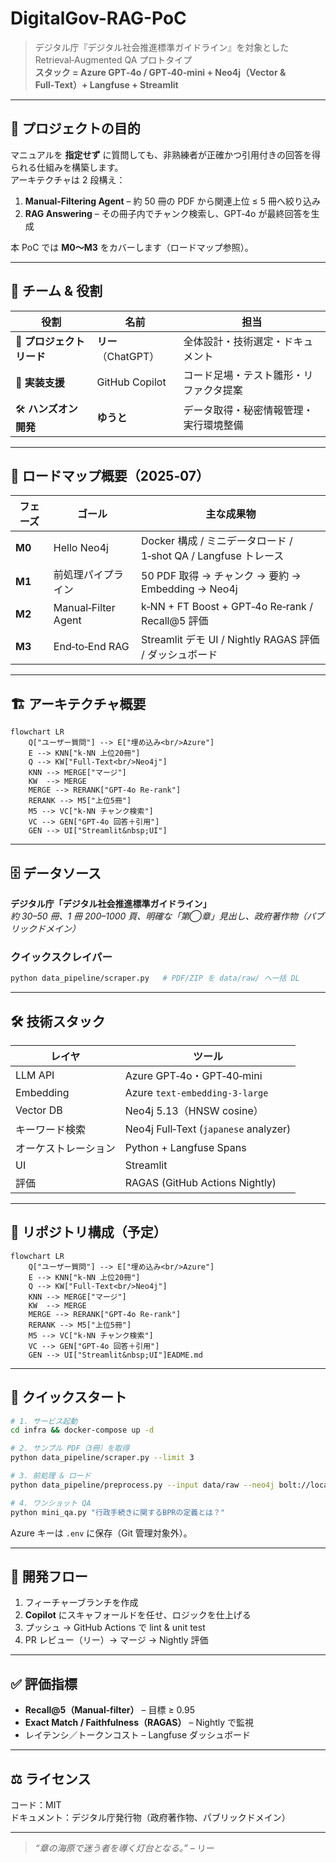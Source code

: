 # DigitalGov-RAG-PoC
> デジタル庁『デジタル社会推進標準ガイドライン』を対象とした Retrieval‑Augmented QA プロトタイプ  
> **スタック = Azure GPT‑4o / GPT‑40‑mini + Neo4j（Vector & Full‑Text）+ Langfuse + Streamlit**

---

## 📜 プロジェクトの目的

マニュアルを **指定せず** に質問しても、非熟練者が正確かつ引用付きの回答を得られる仕組みを構築します。  
アーキテクチャは 2 段構え：

1. **Manual‑Filtering Agent** – 約 50 冊の PDF から関連上位 ≤ 5 冊へ絞り込み  
2. **RAG Answering** – その冊子内でチャンク検索し、GPT‑4o が最終回答を生成

本 PoC では **M0〜M3** をカバーします（ロードマップ参照）。

---

## 👥 チーム & 役割

| 役割 | 名前 | 担当 |
|------|------|------|
| 🏰 **プロジェクトリード** | **リー**（ChatGPT） | 全体設計・技術選定・ドキュメント |
| 🤖 **実装支援** | GitHub Copilot | コード足場・テスト雛形・リファクタ提案 |
| 🛠️ **ハンズオン開発** | **ゆうと** | データ取得・秘密情報管理・実行環境整備 |

---

## 🚩 ロードマップ概要（2025‑07）

| フェーズ | ゴール | 主な成果物 |
|---------|--------|-----------|
| **M0** | Hello Neo4j | Docker 構成 / ミニデータロード / 1‑shot QA / Langfuse トレース |
| **M1** | 前処理パイプライン | 50 PDF 取得 → チャンク → 要約 → Embedding → Neo4j |
| **M2** | Manual‑Filter Agent | k‑NN + FT Boost + GPT‑4o Re‑rank / Recall@5 評価 |
| **M3** | End‑to‑End RAG | Streamlit デモ UI / Nightly RAGAS 評価 / ダッシュボード |

---

## 🏗️ アーキテクチャ概要

```mermaid
flowchart LR
    Q["ユーザー質問"] --> E["埋め込み<br/>Azure"]
    E --> KNN["k-NN 上位20冊"]
    Q --> KW["Full-Text<br/>Neo4j"]
    KNN --> MERGE["マージ"]
    KW  --> MERGE
    MERGE --> RERANK["GPT-4o Re-rank"]
    RERANK --> M5["上位5冊"]
    M5 --> VC["k-NN チャンク検索"]
    VC --> GEN["GPT-4o 回答＋引用"]
    GEN --> UI["Streamlit&nbsp;UI"]
```
---

## 🗄️ データソース

**デジタル庁「デジタル社会推進標準ガイドライン」**  
*約 30–50 冊、1 冊 200–1000 頁、明確な「第◯章」見出し、政府著作物（パブリックドメイン）*

### クイックスクレイパー

```bash
python data_pipeline/scraper.py   # PDF/ZIP を data/raw/ へ一括 DL
```

---

## 🛠️ 技術スタック

| レイヤ | ツール |
|-------|-------|
| LLM API | Azure GPT‑4o・GPT‑40‑mini |
| Embedding | Azure `text‑embedding‑3‑large` |
| Vector DB | Neo4j 5.13（HNSW cosine） |
| キーワード検索 | Neo4j Full‑Text (`japanese` analyzer) |
| オーケストレーション | Python + Langfuse Spans |
| UI | Streamlit |
| 評価 | RAGAS (GitHub Actions Nightly) |

---

## 📁 リポジトリ構成（予定）

```mermaid
flowchart LR
    Q["ユーザー質問"] --> E["埋め込み<br/>Azure"]
    E --> KNN["k-NN 上位20冊"]
    Q --> KW["Full-Text<br/>Neo4j"]
    KNN --> MERGE["マージ"]
    KW  --> MERGE
    MERGE --> RERANK["GPT-4o Re-rank"]
    RERANK --> M5["上位5冊"]
    M5 --> VC["k-NN チャンク検索"]
    VC --> GEN["GPT-4o 回答＋引用"]
    GEN --> UI["Streamlit&nbsp;UI"]EADME.md
```

---

## 🚀 クイックスタート

```bash
# 1. サービス起動
cd infra && docker-compose up -d

# 2. サンプル PDF（3冊）を取得
python data_pipeline/scraper.py --limit 3

# 3. 前処理 & ロード
python data_pipeline/preprocess.py --input data/raw --neo4j bolt://localhost:7687

# 4. ワンショット QA
python mini_qa.py "行政手続きに関するBPRの定義とは？"
```

Azure キーは `.env` に保存（Git 管理対象外）。

---

## 🔄 開発フロー

1. フィーチャーブランチを作成  
2. **Copilot** にスキャフォールドを任せ、ロジックを仕上げる  
3. プッシュ → GitHub Actions で lint & unit test  
4. PR レビュー（リー）→ マージ → Nightly 評価

---

## ✅ 評価指標

- **Recall@5（Manual‑filter）** – 目標 ≥ 0.95  
- **Exact Match / Faithfulness（RAGAS）** – Nightly で監視  
- レイテンシ／トークンコスト – Langfuse ダッシュボード

---

## ⚖️ ライセンス

コード：MIT  
ドキュメント：デジタル庁発行物（政府著作物、パブリックドメイン）

---

> _“章の海原で迷う者を導く灯台となる。”_ – リー
